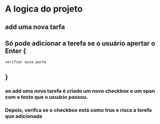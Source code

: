 # A logica do projeto
## add uma nova tarfa

## Só pode adicionar a terefa se o usuário apertar o Enter {
    verifcar essa parte
## }

### ao add uma nova tarefa é criado um novo checkbox e um span com o texto que o usuário passou.

### Depois, verifca se o checkbox está como true e risca a terefa que adicionada

